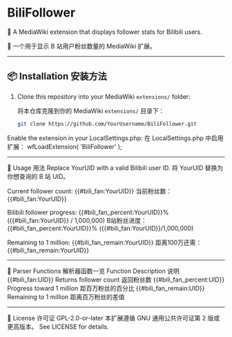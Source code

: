 # BiliFollower

👥 A MediaWiki extension that displays follower stats for Bilibili users.

👥 一个用于显示 B 站用户粉丝数量的 MediaWiki 扩展。

---------

## 📦 Installation 安装方法

1. Clone this repository into your MediaWiki `extensions/` folder:

   将本仓库克隆到你的 MediaWiki `extensions/` 目录下：

   ```bash
   git clone https://github.com/YourUsername/BiliFollower.git


Enable the extension in your LocalSettings.php:
在 LocalSettings.php 中启用扩展：
wfLoadExtension( 'BiliFollower' );

---------

📘 Usage 用法
Replace YourUID with a valid Bilibili user ID.
将 YourUID 替换为你想查询的 B 站 UID。

Current follower count: {{#bili_fan:YourUID}}
当前粉丝数：{{#bili_fan:YourUID}}

Bilibili follower progress: {{#bili_fan_percent:YourUID}}% ({{#bili_fan:YourUID}} / 1,000,000)
B站粉丝进度：{{#bili_fan_percent:YourUID}}% ({{#bili_fan:YourUID}}/1,000,000) 

Remaining to 1 million: {{#bili_fan_remain:YourUID}}
距离100万还需：{{#bili_fan_remain:YourUID}}

---------

🧩 Parser Functions 解析器函数一览
      Function	                      Description	                   说明
{{#bili_fan:UID}}	              Returns follower count	        返回粉丝数
{{#bili_fan_percent:UID}}	      Progress toward 1 million	      距百万粉丝的百分比
{{#bili_fan_remain:UID}}	      Remaining to 1 million	        距离百万粉丝的差值

---------

📄 License 许可证
GPL-2.0-or-later
本扩展遵循 GNU 通用公共许可证第 2 版或更高版本。
See LICENSE for details.
